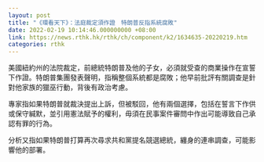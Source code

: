 ```yaml
---
layout: post
title: "《環看天下》：法庭裁定須作證　特朗普反指系統腐敗"
date: 2022-02-19 10:14:46.000000000 +08:00
link: https://news.rthk.hk/rthk/ch/component/k2/1634635-20220219.htm
categories: rthk
---
```


美國紐約州的法院裁定，前總統特朗普及他的子女，必須就受查的商業操作在宣誓下作證。特朗普集團發表聲明，指稱整個系統都是腐敗；他早前批評有關調查是針對他家族的獵巫行動，背後有政治考慮。

專家指如果特朗普就裁決提出上訴，但被駁回，他有兩個選擇，包括在誓言下作供或保守緘默，並引用憲法賦予的權利，毋須在民事案件審問中作出可能導致自己承認有罪的行為。

分析又指如果特朗普打算再次尋求共和黨提名競選總統，纏身的連串調查，可能影響他的部署。
